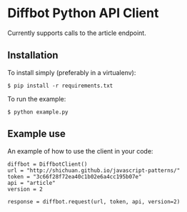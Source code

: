 Diffbot Python API Client
=========

Currently supports calls to the article endpoint.


Installation
-----------
To install simply (preferably in a virtualenv):

    $ pip install -r requirements.txt

To run the example:

    $ python example.py

Example use
--------------
An example of how to use the client in your code:

```
diffbot = DiffbotClient()
url = "http://shichuan.github.io/javascript-patterns/"
token = "3c66f28f72ea40c1b02e6a4cc195b07e"
api = "article"
version = 2

response = diffbot.request(url, token, api, version=2)
```

